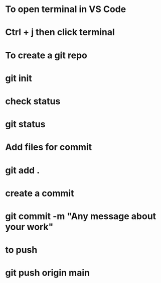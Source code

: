 # To open terminal in VS Code

# Ctrl + j then click terminal

# To create a git repo

# git init

# check status

# git status

# Add files for commit

# git add .

# create a commit

# git commit -m "Any message about your work"

# to push

# git push origin main
